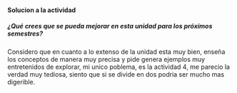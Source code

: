 #### Solucion a la actividad

##### ¿Qué crees que se pueda mejorar en esta unidad para los próximos semestres?
Considero que en cuanto a lo extenso de la unidad esta muy bien, enseña los conceptos de manera muy precisa y pide genera ejemplos muy entretenidos de explorar, mi unico poblema, es la actividad 4, me parecio la verdad muy tediosa, siento que si se divide en dos podria ser mucho mas digerible.
